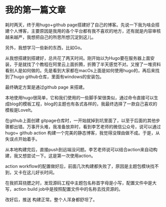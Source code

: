 # 我的第一篇文章

耗时两天，终于用hugo+github page搭建好了自己的博客。先说一下我为啥会搭建个人博客，主要原因是我用的各个平台都有我不喜欢的地方，还有就是内容审核越来越严，我想把自己的所思所想沉淀到这儿。


另外，我想学习一些新的东西，比如Go。

从我想搭建到搭建好，总共花了两天时间。刚开始以为Hugo要在服务器上面安装，于是就找了个教程在阿里云上面折腾，折腾了半天感觉不对。又搜了一堆资料看别人是如何做的。先是看到大家都在macOs上面是如何使用hugo的，再后来找到了hugo github仓库，里面有windows的安装包。

最终确定方案是通过github page 来搭建。

本地使用hugo很简单，它和我们使用的一些脚手架很类似，通过命令直接可以生成blog的模板工程，blog的主题也有各式各样的，我最终选择了一款自己喜欢的模板是LoveIt。

在github上面创建 gitpage仓库时，一开始就掉到坑里面了，以至于后面的其他步骤都出错。万事开头难，我准备放弃时，看到李艺老师的微信公众号，说可以通过hugo+ github action 构建一个完美的静态博客，我觉得没理由做不成。于是，从失误点开始着手。

从本地构建完后，直接push到远端没问题。李艺老师说可以结合action来自动构建，我又想尝试一下。这是第一次使用action。

action workflow的配置做好后，前面几次构建都失败了，原因是主题包模块找不到，又卡在这儿好长时间。

在我抓耳挠腮之时，发现源码工程中主题包名称首字母是小写，配置文件中是大写，action build job中是按照配置文件中的名称去找资源的。

改好后，推送 构建正常。整个人浑身都舒坦了。
